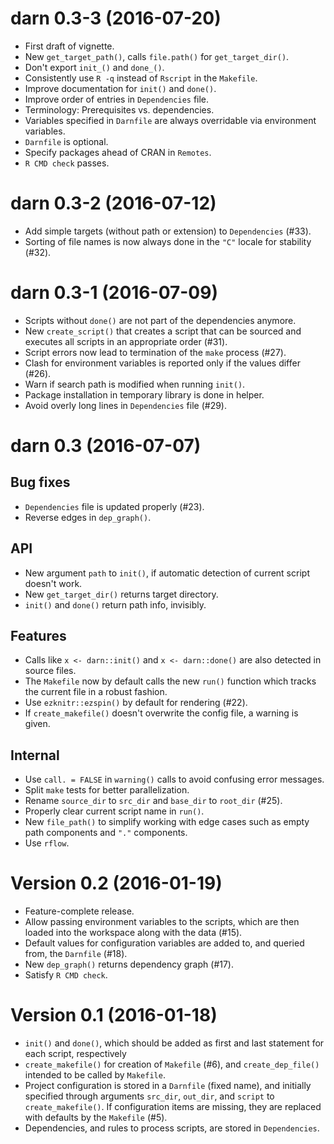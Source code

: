 # darn 0.3-3 (2016-07-20)

- First draft of vignette.
- New `get_target_path()`, calls `file.path()` for `get_target_dir()`.
- Don't export `init_()` and `done_()`.
- Consistently use `R -q` instead of `Rscript` in the `Makefile`.
- Improve documentation for `init()` and `done()`.
- Improve order of entries in `Dependencies` file.
- Terminology: Prerequisites vs. dependencies.
- Variables specified in `Darnfile` are always overridable via environment variables.
- `Darnfile` is optional.
- Specify packages ahead of CRAN in `Remotes`.
- `R CMD check` passes.


# darn 0.3-2 (2016-07-12)

- Add simple targets (without path or extension) to `Dependencies` (#33).
- Sorting of file names is now always done in the `"C"` locale for stability (#32).


# darn 0.3-1 (2016-07-09)

- Scripts without `done()` are not part of the dependencies anymore.
- New `create_script()` that creates a script that can be sourced and executes all scripts in an appropriate order (#31).
- Script errors now lead to termination of the `make` process (#27).
- Clash for environment variables is reported only if the values differ (#26).
- Warn if search path is modified when running `init()`.
- Package installation in temporary library is done in helper.
- Avoid overly long lines in `Dependencies` file (#29).


# darn 0.3 (2016-07-07)

Bug fixes
---------

- `Dependencies` file is updated properly (#23).
- Reverse edges in `dep_graph()`.

API
---

- New argument `path` to `init()`, if automatic detection of current script doesn't work.
- New `get_target_dir()` returns target directory.
- `init()` and `done()` return path info, invisibly.

Features
---

- Calls like `x <- darn::init()` and `x <- darn::done()` are also detected in source files.
- The `Makefile` now by default calls the new `run()` function which tracks the current file in a robust fashion.
- Use `ezknitr::ezspin()` by default for rendering (#22).
- If `create_makefile()` doesn't overwrite the config file, a warning is given.

Internal
--------

- Use `call. = FALSE` in `warning()` calls to avoid confusing error messages.
- Split `make` tests for better parallelization.
- Rename `source_dir` to `src_dir` and `base_dir` to `root_dir` (#25).
- Properly clear current script name in `run()`.
- New `file_path()` to simplify working with edge cases such as empty path components and `"."` components.
- Use `rflow`.

Version 0.2 (2016-01-19)
===

- Feature-complete release.
- Allow passing environment variables to the scripts, which are then loaded into the workspace along with the data (#15).
- Default values for configuration variables are added to, and queried from, the `Darnfile` (#18).
- New `dep_graph()` returns dependency graph (#17).
- Satisfy `R CMD check`.


Version 0.1 (2016-01-18)
===

- `init()` and `done()`, which should be added as first and last statement for each script, respectively
- `create_makefile()` for creation of `Makefile` (#6), and `create_dep_file()` intended to be called by `Makefile`.
- Project configuration is stored in a `Darnfile` (fixed name), and initially specified through arguments `src_dir`, `out_dir`, and `script` to `create_makefile()`.  If configuration items are missing, they are replaced with defaults by the `Makefile` (#5).
- Dependencies, and rules to process scripts, are stored in `Dependencies`.

